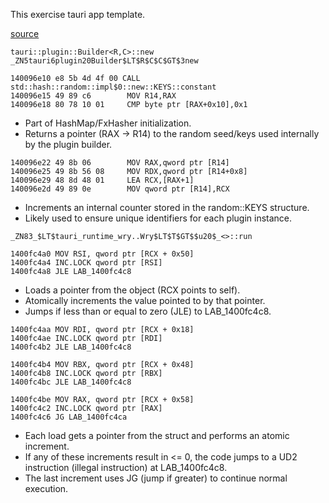 

This exercise tauri app template.

[source](https://github.com/Jozefpodlecki/reverse-engineering-exercises/blob/main/exercises/tauri/src-tauri/src/lib.rs)

`tauri::plugin::Builder<R,C>::new`
`_ZN5tauri6plugin20Builder$LT$R$C$C$GT$3new`

```x86asm
140096e10 e8 5b 4d 4f 00 CALL std::hash::random::impl$0::new::KEYS::constant
140096e15 49 89 c6        MOV R14,RAX
140096e18 80 78 10 01     CMP byte ptr [RAX+0x10],0x1
```

- Part of HashMap/FxHasher initialization.
- Returns a pointer (RAX → R14) to the random seed/keys used internally by the plugin builder.

```x86asm
140096e22 49 8b 06        MOV RAX,qword ptr [R14]
140096e25 49 8b 56 08     MOV RDX,qword ptr [R14+0x8]
140096e29 48 8d 48 01     LEA RCX,[RAX+1]
140096e2d 49 89 0e        MOV qword ptr [R14],RCX
```

- Increments an internal counter stored in the random::KEYS structure.
- Likely used to ensure unique identifiers for each plugin instance.


`_ZN83_$LT$tauri_runtime_wry..Wry$LT$T$GT$$u20$_<>::run`

```
1400fc4a0 MOV RSI, qword ptr [RCX + 0x50]
1400fc4a4 INC.LOCK qword ptr [RSI]
1400fc4a8 JLE LAB_1400fc4c8
```

- Loads a pointer from the object (RCX points to self).
- Atomically increments the value pointed to by that pointer.
- Jumps if less than or equal to zero (JLE) to LAB_1400fc4c8.

```x86asm
1400fc4aa MOV RDI, qword ptr [RCX + 0x18]
1400fc4ae INC.LOCK qword ptr [RDI]
1400fc4b2 JLE LAB_1400fc4c8

1400fc4b4 MOV RBX, qword ptr [RCX + 0x48]
1400fc4b8 INC.LOCK qword ptr [RBX]
1400fc4bc JLE LAB_1400fc4c8

1400fc4be MOV RAX, qword ptr [RCX + 0x58]
1400fc4c2 INC.LOCK qword ptr [RAX]
1400fc4c6 JG LAB_1400fc4ca
```

- Each load gets a pointer from the struct and performs an atomic increment.
- If any of these increments result in <= 0, the code jumps to a UD2 instruction (illegal instruction) at LAB_1400fc4c8.
- The last increment uses JG (jump if greater) to continue normal execution.

